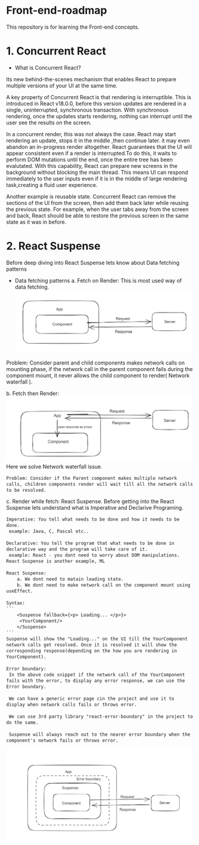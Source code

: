 # Front-end-roadmap

This repository is for learning the Front-end concepts.

# 1. Concurrent React

- What is Concurrent React?

Its new behind-the-scenes mechanism that enables React to prepare multiple versions of your UI at the same time.

A key property of Concurrent React is that rendering is interruptible. This is introduced in React v18.0.0, before this version updates are rendered in a single, uninterrupted, synchronous transaction. With synchronous rendering, once the updates starts rendering, nothing can interrupt until the user see the results on the screen.

In a concurrent render, this was not always the case. React may start rendering an update, stops it in the middle ,then continue later. it may even abandon an in-progress render altogether. React guarantees that the UI will appear consistent even if a render is interrupted.To do this, it waits to perform DOM mutations until the end, once the entire tree has been evalutated. With this capability, React can prepare new screens in the background without blocking the main thread. This means UI can respond immediately to the user inputs even if it is in the middle of large rendering task,creating a fluid user experience.

Another example is reusable state. Concurrent React can remove the sections of the UI from the screen, then add them back later while reusing the previous state. For example, when the user tabs away from the screen and back, React should be able to restore the previous screen in the same state as it was in before.

# 2. React Suspense

Before deep diving into React Suspense lets know about Data fetching patterns

- Data fetching patterns
 a. Fetch on Render:
    This is most used way of data fetching.
    ![Fetch on render](ReactSuspense/fetchOnRender.png)

 Problem: Consider parent and child components makes network calls on mounting phase, if the network call in the parent component fails during the component mount, it never allows the child component to render( Network waterfall ).

 b. Fetch then Render:
    ![Fetch on render](ReactSuspense/fetchThenRender.png)
    Here we solve Network waterfall issue.

    Problem: Consider if the Parent component makes multiple network calls, children components render will wait till all the network calls to be resolved.

 c. Render while fetch: React Suspense.
    Before getting into the React Suspense lets understand what is Imperative and Declarive Programing.

    Imperative: You tell what needs to be done and how it needs to be done.
     example: Java, C, Pascal etc..
    
    Declarative: You tell the program that what needs to be done in declarative way and the program will take care of it.
     example: React - you dont need to worry about DOM manipulations. React Suspense is another example, ML
    
    React Suspense:
        a. We dont need to matain loading state.
        b. We dont need to make network call on the component mount using useEffect.
        
    Syntax:
    ```
        <Suspense fallback={<p> Loading... </p>}>
         <YourComponent/>
        </Suspense>
    ```
    Suspense will show the "Loading..." on the UI till the YourComponent network calls get resolved. Once it is resolved it will show the corresponding response(depending on the how you are rendering in YourComponent).

    Error boundary:
     In the above code snippet if the network call of the YourComponent fails with the error, to display any error response, we can use the Error boundary.

     We can have a generic error page cin the project and use it to display when network calls fails or throws error.

     We can use 3rd party library "react-error-boundary" in the project to do the same.

     Suspense will always reach out to the nearer error boundary when the component's network fails or throws error.
![React Suspense with Error boundary](ReactSuspense/reactSuspenseWithErrorboundary.png)